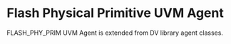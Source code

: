 # Flash Physical Primitive UVM Agent

FLASH_PHY_PRIM UVM Agent is extended from DV library agent classes.
